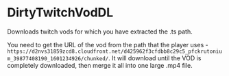 # DirtyTwitchVodDL
Downloads twitch vods for which you have extracted the .ts path.

You need to get the URL of the vod from the path that the player uses - `https://d2nvs31859zcd8.cloudfront.net/d425962f3cfdbb8c29c5_pfckrutonium_39877408190_1601234926/chunked/`. It will download until the VOD is completely downloaded, then merge it all into one large .mp4 file.
